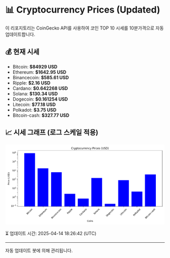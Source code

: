 
# 📊 Cryptocurrency Prices (Updated)

이 리포지토리는 CoinGecko API를 사용하여 코인 TOP 10 시세를 10분가격으로 자동 업데이트합니다.

## 💰 현재 시세
- Bitcoin: **$84929 USD**
- Ethereum: **$1642.95 USD**
- Binancecoin: **$585.61 USD**
- Ripple: **$2.16 USD**
- Cardano: **$0.642268 USD**
- Solana: **$130.34 USD**
- Dogecoin: **$0.161254 USD**
- Litecoin: **$77.18 USD**
- Polkadot: **$3.75 USD**
- Bitcoin-cash: **$327.77 USD**

## 📈 시세 그래프 (로그 스케일 적용)
![Crypto Prices](crypto_prices.png)

⏳ 업데이트 시간: 2025-04-14 18:26:42 (UTC)

---
자동 업데이트 봇에 의해 관리됩니다.
